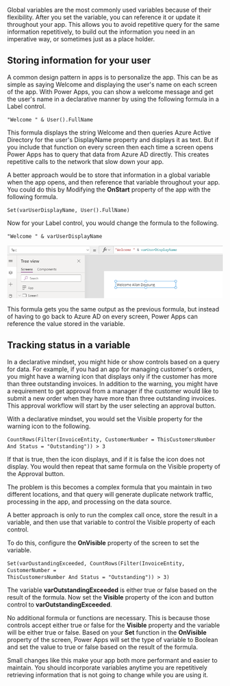 Global variables are the most commonly used variables because of their
flexibility. After you set the variable, you can reference it or update
it throughout your app. This allows you to avoid repetitive query for
the same information repetitively, to build out the information you need
in an imperative way, or sometimes just as a place holder.

## Storing information for your user

A common design pattern in apps is to personalize the app. This can be
as simple as saying Welcome and displaying the user's name on each screen of the
app. With Power Apps, you can show a welcome message and get the user's
name in a declarative manner by using the following formula in a Label
control.

```
"Welcome " & User().FullName
```

This formula displays the string Welcome and then queries Azure Active
Directory for the user's DisplayName property and displays it as text.
But if you include that function on every screen then each time a screen
opens Power Apps has to query that data from Azure AD directly. This
creates repetitive calls to the network that slow down your app.

A better approach would be to store that information in a global
variable when the app opens, and then reference that variable
throughout your app. You could do this by Modifying the **OnStart**
property of the app with the following formula.

```
Set(varUserDisplayName, User().FullName)
```

Now for your Label control, you would change the formula to the following.

```
"Welcome " & varUserDisplayName
```
![Screenshot of code and corresponding message from previous step.](../media/3-welcome-message.png)

This formula gets you the same output as the previous formula, but instead of
having to go back to Azure AD on every screen, Power Apps can reference the
value stored in the variable.

## Tracking status in a variable

In a declarative mindset, you might hide or show controls based on a
query for data. For example, if you had an app for managing customer's
orders, you might have a warning icon that displays only if the customer
has more than three outstanding invoices. In addition to the warning, you
might have a requirement to get approval from a manager if the customer
would like to submit a new order when they have more than three
outstanding invoices. This approval workflow will start by the user
selecting an approval button.

With a declarative mindset, you would set the Visible property for the
warning icon to the following.

```
CountRows(Filter(InvoiceEntity, CustomerNumber = ThisCustomersNumber 
And Status = "Outstanding")) > 3
```

If that is true, then the icon displays, and if it is false the icon does not
display. You would then repeat that same formula on the Visible property of
the Approval button.

The problem is this becomes a complex formula that you maintain in two
different locations, and that query will generate duplicate network
traffic, processing in the app, and processing on the data source.

A better approach is only to run the complex call once, store the result
in a variable, and then use that variable to control the Visible
property of each control.

To do this, configure the **OnVisible** property of the screen to set
the variable.

```
Set(varOustandingExceeded, CountRows(Filter(InvoiceEntity, CustomerNumber = 
ThisCustomersNumber And Status = "Outstanding")) > 3)
```

The variable **varOutstandingExceeded** is either true or false based on
the result of the formula. Now set the **Visible** property of the icon and
button control to **varOutstandingExceeded**.

No additional formula or functions are necessary. This is because those
controls accept either true or false for the **Visible** property and the
variable will be either true or false. Based on your **Set** function in the
**OnVisible** property of the screen, Power Apps will set the type of
variable to Boolean and set the value to true or false based on the
result of the formula.

Small changes like this make your app both more performant and easier to
maintain. You should incorporate variables anytime you are repetitively
retrieving information that is not going to change while you are using
it.
